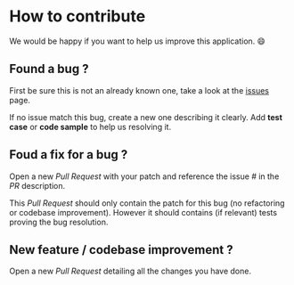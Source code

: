 # How to contribute

We would be happy if you want to help us improve this application. :smile: 

## Found a bug ?

First be sure this is not an already known one, take a look at the
[issues](https://github.com/Jean-Serge/ops_inventory/issues) page.

If no issue match this bug, create a new one describing it clearly.
Add **test case** or **code sample** to help us resolving it.

## Foud a fix for a bug ?

Open a new _Pull Request_ with your patch and reference the
issue # in the _PR_ description.

This _Pull Request_ should only contain the patch for this bug
(no refactoring or codebase improvement).
However it should contains (if relevant) tests proving the bug resolution.

## New feature / codebase improvement ?

Open a new _Pull Request_ detailing all the changes you have done.
